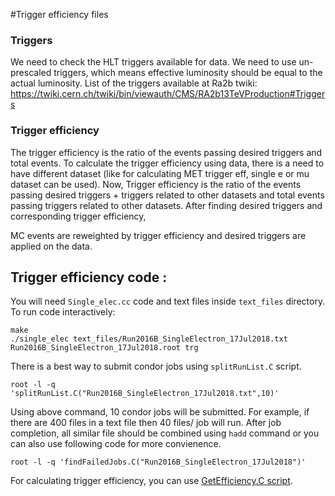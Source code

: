 #Trigger efficiency files

### Triggers 
We need to check the HLT triggers available for data. We need to use un-prescaled triggers, which means effective luminosity should be equal to the actual luminosity. List of the triggers available at Ra2b twiki: https://twiki.cern.ch/twiki/bin/viewauth/CMS/RA2b13TeVProduction#Triggers

### Trigger efficiency
The trigger efficiency is the ratio of the events passing desired triggers and total events.
To calculate the trigger efficiency using data, there is a need to have different dataset (like for calculating MET trigger eff, single e or mu dataset can be used). Now, Trigger efficiency is the ratio of the events passing desired triggers + triggers related to other datasets and total events passing triggers related to other datasets.
After finding desired triggers and corresponding trigger efficiency, 

MC events are reweighted by trigger efficiency and desired triggers are applied on the data.

## Trigger efficiency code :
You will need ```Single_elec.cc``` code and text files inside ```text_files``` directory. To run code interactively:
```
make
./single_elec text_files/Run2016B_SingleElectron_17Jul2018.txt Run2016B_SingleElectron_17Jul2018.root trg
```

There is a best way to submit condor jobs using ```splitRunList.C``` script.
```
root -l -q 'splitRunList.C("Run2016B_SingleElectron_17Jul2018.txt",10)'
```
Using above command, 10 condor jobs will be submitted. For example, if there are 400 files in a text file then 40 files/ job will run. After job completion, all similar file should be combined using ```hadd``` command or you can also use following code for more convienence.
```
root -l -q 'findFailedJobs.C("Run2016B_SingleElectron_17Jul2018")'
```
For calculating trigger efficiency, you can use [GetEfficiency.C script](https://github.com/bkansal/SUSY_Photon/tree/main/plotting_codes/trigger_eff).